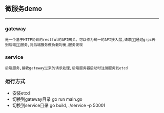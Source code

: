 ## 微服务demo 
---
### gateway   
    是一个基于HTTP协议的restful的API网关。可以作为统一的API接入层,请求通过grpc传到后端服务,对后端服务做负载均衡,服务发现
    

### service   
    后端服务,接收gateway过来的请求处理,后端服务器启动时注册服务到etcd   


### 运行方式

- 安装etcd   
- 切换到gateway目录 go run main.go
- 切换到service目录 go build, ./service -p 50001  
